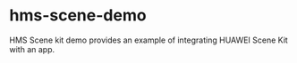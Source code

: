 # hms-scene-demo
HMS Scene kit demo provides an example of integrating HUAWEI Scene Kit with an app.
